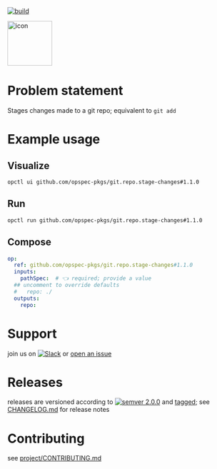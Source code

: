 [![build](https://github.com/opspec-pkgs/git.repo.stage-changes/actions/workflows/build.yml/badge.svg)](https://github.com/opspec-pkgs/git.repo.stage-changes/actions/workflows/build.yml)


<img src="icon.svg" alt="icon" height="100px">

# Problem statement

Stages changes made to a git repo; equivalent to `git add`

# Example usage

## Visualize

```shell
opctl ui github.com/opspec-pkgs/git.repo.stage-changes#1.1.0
```

## Run

```
opctl run github.com/opspec-pkgs/git.repo.stage-changes#1.1.0
```

## Compose

```yaml
op:
  ref: github.com/opspec-pkgs/git.repo.stage-changes#1.1.0
  inputs:
    pathSpec:  # 👈 required; provide a value
  ## uncomment to override defaults
  #   repo: ./
  outputs:
    repo:
```

# Support

join us on
[![Slack](https://img.shields.io/badge/slack-opctl-E01563.svg)](https://join.slack.com/t/opctl/shared_invite/zt-51zodvjn-Ul_UXfkhqYLWZPQTvNPp5w)
or
[open an issue](https://github.com/opspec-pkgs/git.repo.stage-changes/issues)

# Releases

releases are versioned according to
[![semver 2.0.0](https://img.shields.io/badge/semver-2.0.0-brightgreen.svg)](http://semver.org/spec/v2.0.0.html)
and [tagged](https://git-scm.com/book/en/v2/Git-Basics-Tagging); see
[CHANGELOG.md](CHANGELOG.md) for release notes

# Contributing

see
[project/CONTRIBUTING.md](https://github.com/opspec-pkgs/project/blob/main/CONTRIBUTING.md)

